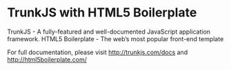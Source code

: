 TrunkJS with HTML5 Boilerplate
=======

TrunkJS - A fully-featured and well-documented JavaScript application framework.
HTML5 Boilerplate - The web’s most popular front-end template

For full documentation, please visit http://trunkjs.com/docs and 
http://html5boilerplate.com/
